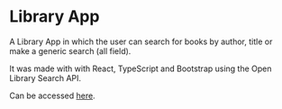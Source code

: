 # Library App

A Library App in which the user can search for books by author, title or make a generic search (all field).

It was made with with React, TypeScript and Bootstrap using the Open Library Search API.

Can be accessed [here](https://uauramenezes.github.io/library-app/).
